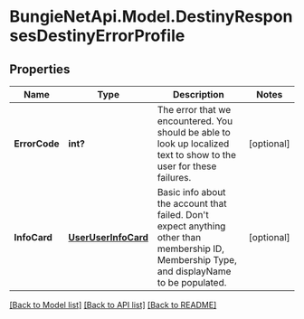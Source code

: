 # BungieNetApi.Model.DestinyResponsesDestinyErrorProfile
## Properties

Name | Type | Description | Notes
------------ | ------------- | ------------- | -------------
**ErrorCode** | **int?** | The error that we encountered. You should be able to look up localized text to show to the user for these failures. | [optional] 
**InfoCard** | [**UserUserInfoCard**](UserUserInfoCard.md) | Basic info about the account that failed. Don&#39;t expect anything other than membership ID, Membership Type, and displayName to be populated. | [optional] 

[[Back to Model list]](../README.md#documentation-for-models) [[Back to API list]](../README.md#documentation-for-api-endpoints) [[Back to README]](../README.md)

